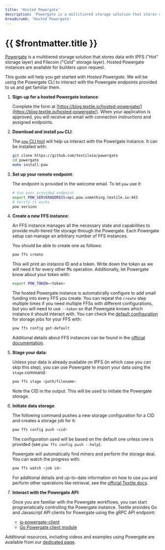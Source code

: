 ```yaml
---
title: 'Hosted Powergate'
description: 'Powergate is a multitiered storage solution that stores data with IPFS ("Hot" storage layer) and Filecoin ("Cold" storage layer). Hosted Powergate instances are available for builders upon request.'
breadcrumb: 'Hosted Powergate'
---
```


# {{ $frontmatter.title }}

[Powergate](powergate.md) is a multitiered storage solution that stores data with IPFS ("Hot" storage layer) and Filecoin ("Cold" storage layer). Hosted Powergate instances are available for builders upon request.

This guide will help you get started with _Hosted Powergate_. We will be using the Powergate CLI to interact with the Powergate endpoints provided to us and get familiar them.

1. **Sign-up for a hosted Powergate instance**:

   Complete the form at [https://blog.textile.io/hosted-powergate/](https://blog.textile.io/hosted-powergate/). When your application is approved, you will receive an email with connection instructions and assigned endpoints.

1. **Download and install `pow` CLI**:

   The [`pow` CLI tool](https://github.com/textileio/powergate) will help us interact with the Powergate instance. It can be installed with:

   ```sh
   git clone https://github.com/textileio/powergate
   cd powergate
   make install-pow
   ```

1. **Set up your remote endpoint**:

   The endpoint is provided in the welcome email. To let `pow` use it:

   ```sh
   # Use your provided endpoint
   export POW_SERVERADDRESS=api.pow.something.textile.io:443
   # Verify it works
   pow version
   ```

1. **Create a new FFS instance**:

   An FFS instance manages all the necessary state and capabilities to provide multi-tiered file storage through the Powergate. Each Powergate setup can manage an arbitrary number of FFS instances.

   You should be able to create one as follows:

   ```sh
   pow ffs create
   ```

   This will print an instance ID and a token. Write down the token as we will need it for every other ffs operation. Additionally, let Powergate know about your token with:

   ```sh
   export POW_TOKEN=<token>
   ```

   The hosted Powergate instance is automatically configure to add small funding into every FFS you create. You can repeat the `create` step multiple times if you need multiple FFSs with different configurations, but you will need to use `--token` so that Powergate knows which instance it should interact with. You can check the [default configuration](https://docs.textile.io/powergate/storageconfig/) for storage jobs for your FFS with:

   ```sh
   pow ffs config get-default
   ```

   Additional details about FFS instances can be found in the [official documentation](https://docs.textile.io/powergate/ffs/).

1. **Stage your data**:

   Unless your data is already available on IPFS (in which case you can skip this step), you can use Powergate to import your data using the `stage` command:

   ```sh
   pow ffs stage <path/filename>
   ```

   Note the CID in the output. This will be used to initiate the Powergate storage.

1. **Initiate data storage**:

   The following command pushes a new storage configuration for a CID and creates a storage job for it:

   ```sh
   pow ffs config push <cid>
   ```

   The configuration used will be based on the default one unless one is provided (see `pow ffs config push --help`).

   Powergate will automatically find miners and perform the storage deal. You can watch the progress with:

   ```sh
   pow ffs watch <job id>
   ```

   For additional details and up-to-date information on how to use `pow` and perform other operations like retrieval, see the [official Textile docs](https://docs.textile.io/powergate/ffs/).

1. **Interact with the Powergate API**:

   Once you are familiar with the Powergate workflows, you can start programatically controlling the Powergate instance. Textile provides Go and Javascript API clients for Powergate using the gRPC API endpoint:

   - [js-powergate-client](https://github.com/textileio/js-powergate-client)
   - [Go Powergate client module](https://godoc.org/github.com/textileio/powergate/api/client)

Additional resources, including videos and examples using Powergate are available from our [dedicated page](powergate.md#additional-powergate-resources).
